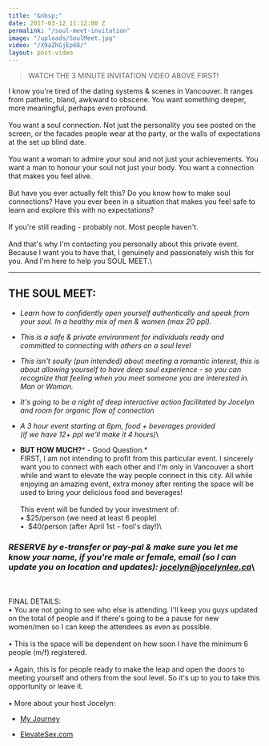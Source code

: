 ```yaml
---
title: "&nbsp;"
date: 2017-03-12 11:12:00 Z
permalink: "/soul-meet-invitation"
image: "/uploads/SoulMeet.jpg"
video: "/X9aZhGjEp68/"
layout: post-video
---
```


> WATCH THE 3 MINUTE INVITATION VIDEO ABOVE FIRST!

I know you're tired of the dating systems & scenes in Vancouver. It ranges from pathetic, bland, awkward to obscene. You want something deeper, more meaningful, perhaps even profound.\
\
You want a soul connection. Not just the personality you see posted on the screen, or the facades people wear at the party, or the walls of expectations at the set up blind date.\
\
You want a woman to admire your soul and not just your achievements. You want a man to honour your soul not just your body. You want a connection that makes you feel alive.\
\
But have you ever actually felt this? Do you know how to make soul connections? Have you ever been in a situation that makes you feel safe to learn and explore this with no expectations?\
\
If you're still reading - probably not. Most people haven't.\
\
And that's why I'm contacting you personally about this private event. Because I want you to have that, I genuinely and passionately wish this for you. And I'm here to help you SOUL MEET.\\

---

## THE SOUL MEET:

* *Learn how to confidently open yourself authentically and speak from your soul. In a healthy mix of men & women (max 20 ppl).*

* *This is a safe & private environment for individuals ready and committed to connecting with others on a soul level*

* *This isn't soully (pun intended) about meeting a romantic interest, this is about allowing yourself to have deep soul experience - so you can recognize that feeling when you meet someone you are interested in. Man or Woman.*

* *It's going to be a night of deep interactive action facilitated by Jocelyn and room for organic flow of connection*

* *A 3 hour event starting at 6pm, food \+ beverages provided\
  \(if we have 12\+ ppl we'll make it 4 hours)*\

* **BUT HOW MUCH?*** - Good Question.*\
  FIRST,  I am not intending to profit from this particular event. I sincerely want you to connect with each other and I'm only in Vancouver a short while and want to elevate the way people connect in this city. All while enjoying an amazing event, extra money after renting the space will be used to bring your delicious food and beverages!\
  \
  This event will be funded by your investment of:\
  •  $25/person (we need at least 6 people)\
  •  $40/person (after April 1st - fool's day!)\

### *RESERVE by e-transfer or pay-pal & make sure you let me know your name, if you're male or female, email (so I can update you on location and updates):      jocelyn@jocelynlee.ca*\
\
\
FINAL DETAILS:\
• You are not going to see who else is attending. I'll keep you guys updated on the total of people and if there's going to be a pause for new women/men so I can keep the attendees as even as possible.\
\
• This is the space will be dependent on how soon I have the minimum 6 people (m/f) registered.\
\
• Again, this is for people ready to make the leap and open the doors to meeting yourself and others from the soul level. So it's up to you to take this opportunity or leave it.\
\
• More about your host Jocelyn:

* [My Journey](http://www.jocelynlee.ca/my-journey/)

* [ElevateSex.com](http://elevatesex.com/)